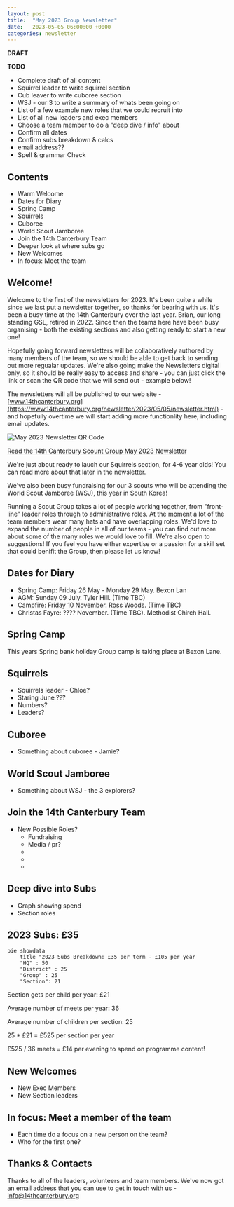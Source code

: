 ```yaml
---
layout: post
title:  "May 2023 Group Newsletter"
date:   2023-05-05 06:00:00 +0000
categories: newsletter
---
```


**DRAFT**

**TODO**
- Complete draft of all content
- Squirrel leader to write squirrel section
- Cub leaver to write cuboree section 
- WSJ - our 3 to write a summary of whats been going on
- List of a few example new roles that we could recruit into 
- List of all new leaders and exec members
- Choose a team member to do a "deep dive / info" about
- Confirm all dates
- Confirm subs breakdown & calcs
- email address??
- Spell & grammar Check

## Contents

- Warm Welcome
- Dates for Diary
- Spring Camp
- Squirrels
- Cuboree
- World Scout Jamboree
- Join the 14th Canterbury Team
- Deeper look at where subs go
- New Welcomes
- In focus: Meet the team

## Welcome!

Welcome to the first of the newsletters for 2023. It's been quite a while since we last put a newsletter together, so thanks for bearing with us. It's been a busy time at the 14th Canterbury over the last year. Brian, our long standing GSL, retired in 2022. Since then the teams here have been busy organising - both the existing sections and also getting ready to start a new one! 

Hopefully going forward newsletters will be collaboratively authored by many members of the team, so we should be able to get back to sending out more regualar updates. We're also going make the Newsletters digital only, so it should be really easy to access and share - you can just click the link or scan the QR code that we will send out - example below!

The newsletters will all be published to our web site - [www.14thcanterbury.org](https://www.14thcanterbury.org/newsletter/2023/05/05/newsletter.html) - and hopefully overtime we will start adding more functionlity here, including email updates.

![May 2023 Newsletter QR Code  ](/2023-may-newsletter-qr.png "QR code")

[Read the 14th Canterbury Scount Group May 2023 Newsletter](2023-05-05-newsletter.md)

We're just about ready to lauch our Squirrels section, for 4-6 year olds! You can read more about that later in the newsletter.  

We've also been busy fundraising for our 3 scouts who will be attending the World Scout Jamboree (WSJ), this year in South Korea! 

Running a Scout Group takes a lot of people working together, from "front-line" leader roles through to administrative roles. At the moment a lot of the team members wear many hats and have overlapping roles. We'd love to expand the number of people in all of our teams - you can find out more about some of the many roles we would love to fill. We're also open to suggestions! If you feel you have either expertise or a passion for a skill set that could benifit the Group, then please let us know!


## Dates for Diary

- Spring Camp: Friday 26 May - Monday 29 May. Bexon Lan
- AGM: Sunday 09 July. Tyler Hill. (Time TBC) 
- Campfire: Friday 10 November. Ross Woods. (Time TBC)
- Christas Fayre: ???? November. (Time TBC). Methodist Chirch Hall.

## Spring Camp

This years Spring bank holiday Group camp is taking place at Bexon Lane.  

## Squirrels

- Squirrels leader - Chloe?
- Staring June ???
- Numbers?
- Leaders?

## Cuboree

- Something about cuboree - Jamie?

## World Scout Jamboree

- Something about WSJ - the 3 explorers?

## Join the 14th Canterbury Team

- New Possible Roles?
    - Fundraising
    - Media / pr?
    - 
    -
    -


## Deep dive into Subs

- Graph showing spend
- Section roles

## 2023 Subs: £35
```mermaid
pie showdata
    title "2023 Subs Breakdown: £35 per term - £105 per year
    "HQ" : 50
    "District" : 25
    "Group" : 25
    "Section": 21
```

Section gets per child per year: £21

Average number of meets per year: 36

Average number of children per section: 25



25 * £21 = £525 per section per year

£525 / 36 meets = £14 per evening to spend on programme content!



## New Welcomes

- New Exec Members
- New Section leaders

## In focus: Meet a member of the team

- Each time do a focus on a new person on the team?
- Who for the first one?

## Thanks & Contacts

Thanks to all of the leaders, volunteers and team members. 
We've now got an email address that you can use to get in touch with us - info@14thcanterbury.org

